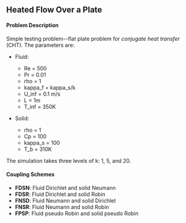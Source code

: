 ## Heated Flow Over a Plate

#### Problem Description

Simple testing problem--flat plate problem for *conjugate heat transfer* (CHT). The parameters are:

* Fluid:
  * Re = 500
  * Pr = 0.01
  * rho = 1
  * kappa_f = kappa_s/k
  * U_inf = 0.1 m/s
  * L = 1m
  * T_inf = 350K

* Solid:
  * rho = 1
  * Cp = 100
  * kappa_s = 100
  * T_b = 310K

The simulation takes three levels of k: 1, 5, and 20.

####  Coupling Schemes

 * **FDSN**: Fluid Dirichlet and solid Neumann
 * **FDSR**: Fluid Dirichlet and solid Robin
 * **FNSD**: Fluid Neumann and solid Dirichlet
 * **FNSR**: Fluid Neumann and solid Robin
 * **FPSP**: Fluid pseudo Robin and solid pseudo Robin
